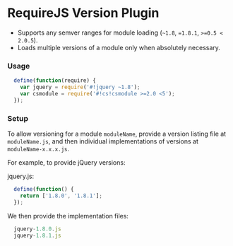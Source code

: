 RequireJS Version Plugin
===

* Supports any semver ranges for module loading (`~1.8`, `=1.8.1`, `>=0.5 < 2.0.5`).
* Loads multiple versions of a module only when absolutely necessary.

### Usage
```javascript
  define(function(require) {
    var jquery = require('#!jquery ~1.8');
    var csmodule = require('#!cs!csmodule >=2.0 <5');
  });
```

### Setup

To allow versioning for a module `moduleName`, provide a version listing file at `moduleName.js`, and then
individual implementations of versions at `moduleName-x.x.x.js`.

For example, to provide jQuery versions:

jquery.js:
```javascript
  define(function() { 
    return ['1.8.0', '1.8.1'];
  });
```

We then provide the implementation files:
```javascript
  jquery-1.8.0.js
  jquery-1.8.1.js
```